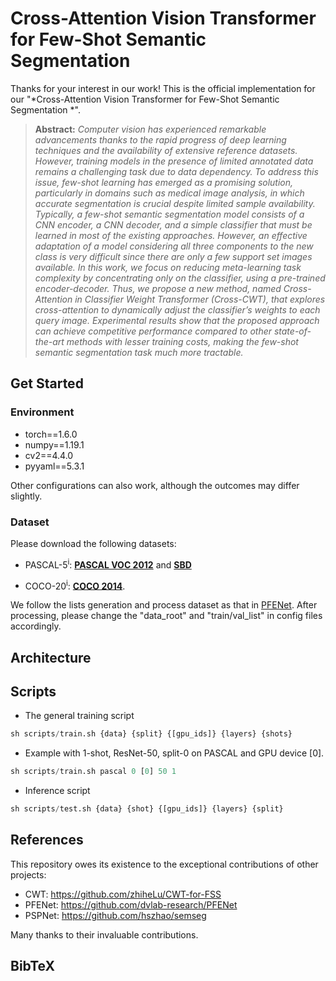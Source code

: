 # Cross-Attention Vision Transformer for Few-Shot Semantic Segmentation

Thanks for your interest in our work! This is the official implementation for our "*Cross-Attention Vision Transformer for Few-Shot Semantic Segmentation
*".

> **Abstract:** *Computer vision has experienced remarkable advancements thanks to the rapid progress of deep learning techniques and the availability of extensive reference datasets. However, training models in the presence of limited annotated data remains a challenging task due to data dependency. To address this issue, few-shot learning has emerged as a promising solution, particularly in domains such as medical image analysis, in which accurate segmentation is crucial despite limited sample availability. Typically, a few-shot semantic segmentation model consists of a CNN encoder, a CNN decoder, and a simple classifier that must be learned in most of the existing approaches. However, an effective adaptation of a model considering all three components to the new class is very difficult since there are only a few support set images available. In this work, we focus on reducing meta-learning task complexity by concentrating only on the classifier, using a pre-trained encoder-decoder. Thus, we propose a new method, named Cross-Attention in Classifier Weight Transformer (Cross-CWT), that explores cross-attention to dynamically adjust the classifier’s weights to each query image. Experimental results show that the proposed approach can achieve competitive performance compared to other state-of-the-art methods with lesser training costs, making the few-shot semantic segmentation task much more tractable.*

## Get Started

### Environment

- torch==1.6.0
- numpy==1.19.1
- cv2==4.4.0
- pyyaml==5.3.1

Other configurations can also work, although the outcomes may differ slightly.

### Dataset
Please download the following datasets:

+ PASCAL-5<sup>i</sup>: [**PASCAL VOC 2012**](http://host.robots.ox.ac.uk/pascal/VOC/voc2012/) and [**SBD**](http://home.bharathh.info/pubs/codes/SBD/download.html)

+ COCO-20<sup>i</sup>: [**COCO 2014**](https://cocodataset.org/#download).

We follow the lists generation and process dataset as that in [PFENet](https://github.com/dvlab-research/PFENet). After processing, please change the "data_root" and "train/val_list" in config files accordingly.

## Architecture


## Scripts

- The general training script
```python
sh scripts/train.sh {data} {split} {[gpu_ids]} {layers} {shots}
```
- Example with 1-shot, ResNet-50, split-0 on PASCAL and GPU device [0].
```python
sh scripts/train.sh pascal 0 [0] 50 1
```
- Inference script
```python
sh scripts/test.sh {data} {shot} {[gpu_ids]} {layers} {split}
```

## References

This repository owes its existence to the exceptional contributions of other projects:

* CWT: https://github.com/zhiheLu/CWT-for-FSS
* PFENet: https://github.com/dvlab-research/PFENet
* PSPNet: https://github.com/hszhao/semseg

Many thanks to their invaluable contributions.

## BibTeX

